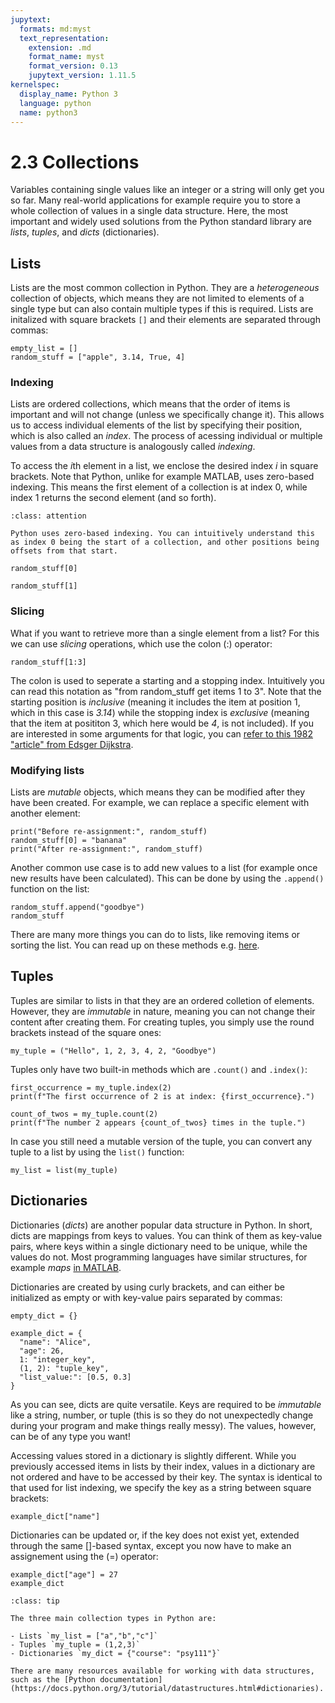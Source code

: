 ```yaml
---
jupytext:
  formats: md:myst
  text_representation:
    extension: .md
    format_name: myst
    format_version: 0.13
    jupytext_version: 1.11.5
kernelspec:
  display_name: Python 3
  language: python
  name: python3
---
```


# 2.3 Collections

Variables containing single values like an integer or a string will only get you so far. Many real-world applications for example require you to store a whole collection of values in a single data structure. Here, the most important and widely used solutions from the Python standard library are *lists*, *tuples*, and *dicts* (dictionaries).

## Lists

Lists are the most common collection in Python. They are a *heterogeneous* collection of objects, which means they are not limited to elements of a single type but can also contain multiple types if this is required. Lists are initalized with square brackets `[]` and their elements are separated through commas:

```{code-cell}
empty_list = []
random_stuff = ["apple", 3.14, True, 4]
```

### Indexing

Lists are ordered collections, which means that the order of items is important and will not change (unless we specifically change it). This allows us to access individual elements of the list by specifying their position, which is also called an *index*. The process of acessing individual or multiple values from a data structure is analogously called *indexing*.

To access the *i*th element in a list, we enclose the desired index *i* in square brackets. Note that Python, unlike for example MATLAB, uses zero-based indexing. This means the first element of a collection is at index 0, while index 1 returns the second element (and so forth).


```{admonition} Zero-based indexing
:class: attention

Python uses zero-based indexing. You can intuitively understand this as index 0 being the start of a collection, and other positions being offsets from that start.
```

```{code-cell}
random_stuff[0]
```

```{code-cell}
random_stuff[1]
```

### Slicing

What if you want to retrieve more than a single element from a list? For this we can use *slicing* operations, which use the colon (:) operator:

```{code-cell}
random_stuff[1:3]
```

The colon is used to seperate a starting and a stopping index. Intuitively you can read this notation as "from random_stuff get items 1 to 3". Note that the starting position is *inclusive* (meaning it includes the item at position 1, which in this case is *3.14*) while the stopping index is *exclusive* (meaning that the item at posititon 3, which here would be *4*, is not included). If you are interested in some arguments for that logic, you can [refer to this 1982 "article" from Edsger Dijkstra](https://www.cs.utexas.edu/~EWD/ewd08xx/EWD831.PDF).

### Modifying lists

Lists are *mutable* objects, which means they can be modified after they have been created. For example, we can replace a specific element with another element:

```{code-cell}
print("Before re-assignment:", random_stuff)
random_stuff[0] = "banana"
print("After re-assignment:", random_stuff)
```

Another common use case is to add new values to a list (for example once new results have been calculated). This can be done by using the `.append()` function on the list:

```{code-cell}
random_stuff.append("goodbye")
random_stuff
```

There are many more things you can do to lists, like removing items or sorting the list. You can read up on these methods e.g. [here](https://docs.python.org/3/tutorial/datastructures.html).

## Tuples

Tuples are similar to lists in that they are an ordered colletion of elements. However, they are *immutable* in nature, meaning you can not change their content after creating them. For creating tuples, you simply use the round brackets instead of the square ones:

```{code-cell}
my_tuple = ("Hello", 1, 2, 3, 4, 2, "Goodbye")
```

Tuples only have two built-in methods which are `.count()` and `.index()`:

```{code-cell}
first_occurrence = my_tuple.index(2)
print(f"The first occurrence of 2 is at index: {first_occurrence}.")

count_of_twos = my_tuple.count(2)
print(f"The number 2 appears {count_of_twos} times in the tuple.")
```

In case you still need a mutable version of the tuple, you can convert any tuple to a list by using the `list()` function:

```{code-cell}
my_list = list(my_tuple)
```

## Dictionaries

Dictionaries (*dicts*) are another popular data structure in Python. In short, dicts are mappings from keys to values. You can think of them as key-value pairs, where keys within a single dictionary need to be unique, while the values do not. Most programming languages have similar structures, for example *maps* [in MATLAB](https://de.mathworks.com/help/matlab/ref/containers.map.html).

Dictionaries are created by using curly brackets, and can either be initialized as empty or with key-value pairs separated by commas:

```{code-cell}
empty_dict = {}

example_dict = {
  "name": "Alice",
  "age": 26,
  1: "integer_key",
  (1, 2): "tuple_key",
  "list_value:": [0.5, 0.3]
}
```

As you can see, dicts are quite versatile. Keys are required to be *immutable* like a string, number, or tuple (this is so they do not unexpectedly change during your program and make things really messy). The values, however, can be of any type you want!

Accessing values stored in a dictionary is slightly different. While you previously accessed items in lists by their index, values in a dictionary are not ordered and have to be accessed by their key. The syntax is identical to that used for list indexing, we specify the key as a string between square brackets:

```{code-cell}
example_dict["name"]
```

Dictionaries can be updated or, if the key does not exist yet, extended through the same []-based syntax, except you now have to make an assignement using the (=) operator:

```{code-cell}
example_dict["age"] = 27
example_dict
```

```{admonition} Summary
:class: tip

The three main collection types in Python are:

- Lists `my_list = ["a","b","c"]`
- Tuples `my_tuple = (1,2,3)`
- Dictionaries `my_dict = {"course": "psy111"}`

There are many resources available for working with data structures, such as the [Python documentation](https://docs.python.org/3/tutorial/datastructures.html#dictionaries).
```